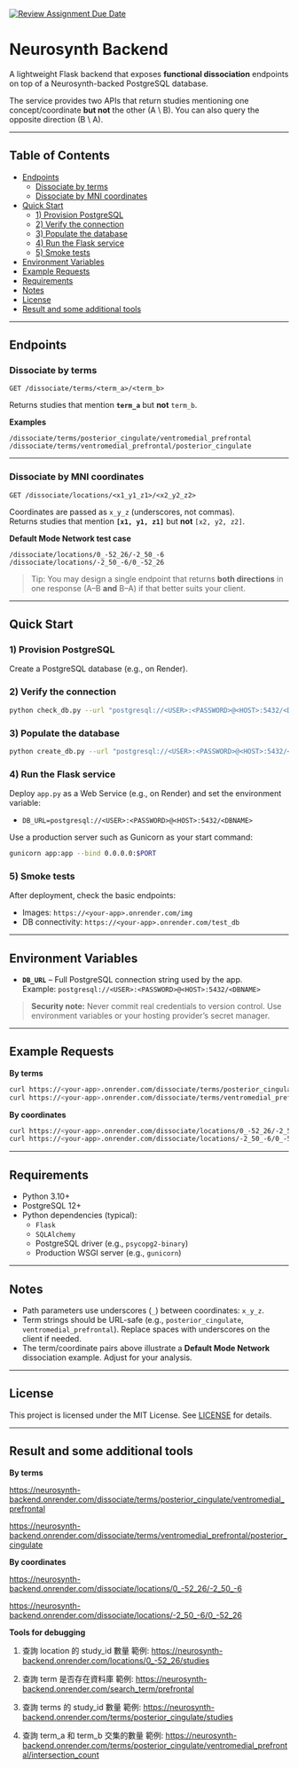 [![Review Assignment Due Date](https://classroom.github.com/assets/deadline-readme-button-22041afd0340ce965d47ae6ef1cefeee28c7c493a6346c4f15d667ab976d596c.svg)](https://classroom.github.com/a/SO1PVZ3b)
# Neurosynth Backend

A lightweight Flask backend that exposes **functional dissociation** endpoints on top of a Neurosynth-backed PostgreSQL database.

The service provides two APIs that return studies mentioning one concept/coordinate **but not** the other (A \ B). You can also query the opposite direction (B \ A).

---

## Table of Contents

- [Endpoints](#endpoints)
  - [Dissociate by terms](#dissociate-by-terms)
  - [Dissociate by MNI coordinates](#dissociate-by-mni-coordinates)
- [Quick Start](#quick-start)
  - [1) Provision PostgreSQL](#1-provision-postgresql)
  - [2) Verify the connection](#2-verify-the-connection)
  - [3) Populate the database](#3-populate-the-database)
  - [4) Run the Flask service](#4-run-the-flask-service)
  - [5) Smoke tests](#5-smoke-tests)
- [Environment Variables](#environment-variables)
- [Example Requests](#example-requests)
- [Requirements](#requirements)
- [Notes](#notes)
- [License](#license)
- [Result and some additional tools](#Result-and-some-additional-tools)

---

## Endpoints

### Dissociate by terms

```
GET /dissociate/terms/<term_a>/<term_b>
```

Returns studies that mention **`term_a`** but **not** `term_b`.

**Examples**

```
/dissociate/terms/posterior_cingulate/ventromedial_prefrontal
/dissociate/terms/ventromedial_prefrontal/posterior_cingulate
```

---

### Dissociate by MNI coordinates

```
GET /dissociate/locations/<x1_y1_z1>/<x2_y2_z2>
```

Coordinates are passed as `x_y_z` (underscores, not commas).  
Returns studies that mention **`[x1, y1, z1]`** but **not** `[x2, y2, z2]`.

**Default Mode Network test case**

```
/dissociate/locations/0_-52_26/-2_50_-6
/dissociate/locations/-2_50_-6/0_-52_26
```

> Tip: You may design a single endpoint that returns **both directions** in one response (A–B **and** B–A) if that better suits your client.

---

## Quick Start

### 1) Provision PostgreSQL

Create a PostgreSQL database (e.g., on Render).

### 2) Verify the connection

```bash
python check_db.py --url "postgresql://<USER>:<PASSWORD>@<HOST>:5432/<DBNAME>"
```

### 3) Populate the database

```bash
python create_db.py --url "postgresql://<USER>:<PASSWORD>@<HOST>:5432/<DBNAME>"
```

### 4) Run the Flask service

Deploy `app.py` as a Web Service (e.g., on Render) and set the environment variable:

- `DB_URL=postgresql://<USER>:<PASSWORD>@<HOST>:5432/<DBNAME>`

Use a production server such as Gunicorn as your start command:

```bash
gunicorn app:app --bind 0.0.0.0:$PORT
```

### 5) Smoke tests

After deployment, check the basic endpoints:

- Images: `https://<your-app>.onrender.com/img`
- DB connectivity: `https://<your-app>.onrender.com/test_db`

---

## Environment Variables

- **`DB_URL`** – Full PostgreSQL connection string used by the app.  
  Example: `postgresql://<USER>:<PASSWORD>@<HOST>:5432/<DBNAME>`

> **Security note:** Never commit real credentials to version control. Use environment variables or your hosting provider’s secret manager.

---

## Example Requests

**By terms**

```bash
curl https://<your-app>.onrender.com/dissociate/terms/posterior_cingulate/ventromedial_prefrontal
curl https://<your-app>.onrender.com/dissociate/terms/ventromedial_prefrontal/posterior_cingulate
```

**By coordinates**

```bash
curl https://<your-app>.onrender.com/dissociate/locations/0_-52_26/-2_50_-6
curl https://<your-app>.onrender.com/dissociate/locations/-2_50_-6/0_-52_26
```

---

## Requirements

- Python 3.10+
- PostgreSQL 12+
- Python dependencies (typical):
  - `Flask`
  - `SQLAlchemy`
  - PostgreSQL driver (e.g., `psycopg2-binary`)
  - Production WSGI server (e.g., `gunicorn`)

---

## Notes

- Path parameters use underscores (`_`) between coordinates: `x_y_z`.
- Term strings should be URL-safe (e.g., `posterior_cingulate`, `ventromedial_prefrontal`). Replace spaces with underscores on the client if needed.
- The term/coordinate pairs above illustrate a **Default Mode Network** dissociation example. Adjust for your analysis.

---

## License

This project is licensed under the MIT License. See [LICENSE](LICENSE) for details.

---

## Result and some additional tools

**By terms**

https://neurosynth-backend.onrender.com/dissociate/terms/posterior_cingulate/ventromedial_prefrontal

https://neurosynth-backend.onrender.com/dissociate/terms/ventromedial_prefrontal/posterior_cingulate


**By coordinates**

https://neurosynth-backend.onrender.com/dissociate/locations/0_-52_26/-2_50_-6

https://neurosynth-backend.onrender.com/dissociate/locations/-2_50_-6/0_-52_26


**Tools for debugging**
1. 查詢 location 的 study_id 數量
   範例: https://neurosynth-backend.onrender.com/locations/0_-52_26/studies

2. 查詢 term 是否存在資料庫
   範例: https://neurosynth-backend.onrender.com/search_term/prefrontal

3. 查詢 terms 的 study_id 數量
   範例: https://neurosynth-backend.onrender.com/terms/posterior_cingulate/studies

4. 查詢 term_a 和 term_b 交集的數量
   範例: https://neurosynth-backend.onrender.com/terms/posterior_cingulate/ventromedial_prefrontal/intersection_count


